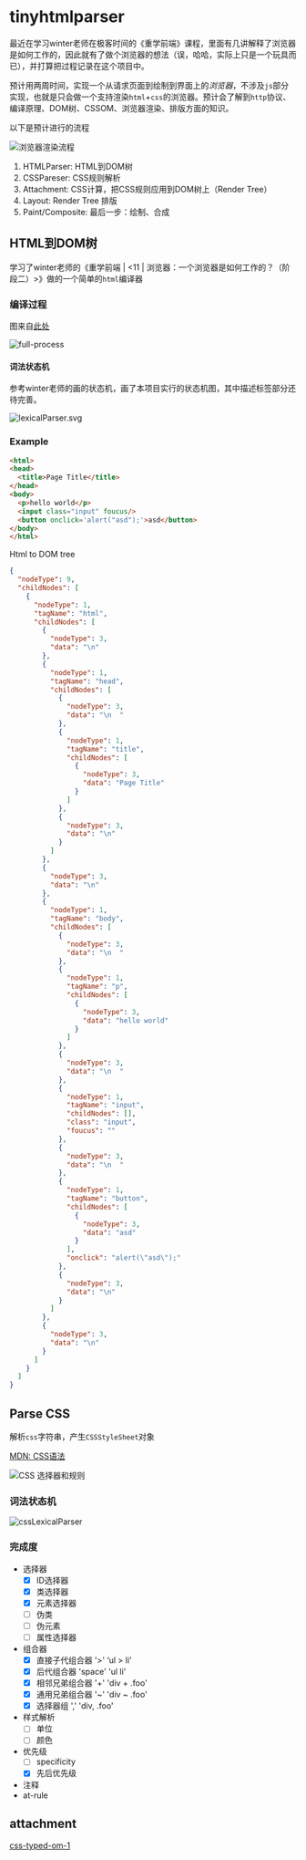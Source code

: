 # tinyhtmlparser

最近在学习winter老师在极客时间的《重学前端》课程，里面有几讲解释了浏览器是如何工作的，因此就有了做个浏览器的想法（误，哈哈，实际上只是一个玩具而已），并打算把过程记录在这个项目中。

预计用两周时间，实现一个从请求页面到绘制到界面上的*浏览器*，不涉及`js`部分实现，也就是只会做一个支持渲染`html`+`css`的浏览器。预计会了解到`http`协议、编译原理、DOM树、CSSOM、浏览器渲染、排版方面的知识。

以下是预计进行的流程

![浏览器渲染流程](./media/162b2ab2ec70ac5b.png)

1. HTMLParser: HTML到DOM树
2. CSSPareser: CSS规则解析
3. Attachment: CSS计算，把CSS规则应用到DOM树上（Render Tree）
4. Layout: Render Tree 排版
5. Paint/Composite: 最后一步：绘制、合成

## HTML到DOM树

学习了winter老师的《重学前端 | <11 | 浏览器：一个浏览器是如何工作的？（阶段二）>》做的一个简单的`html`编译器

### 编译过程

图来自[此处](https://developers.google.com/web/fundamentals/performance/critical-rendering-path/constructing-the-object-model?hl=zh-cn)

![full-process](./media/full-process.png)

#### 词法状态机

参考winter老师的画的状态机，画了本项目实行的状态机图，其中描述标签部分还待完善。

![lexicalParser.svg](./media/htmlLexicalParser.svg)

### Example

```html
<html>
<head>
  <title>Page Title</title>
</head>
<body>
  <p>hello world</p>
  <input class="input" foucus/>
  <button onclick='alert("asd");'>asd</button>
</body>
</html>
```

Html to DOM tree

```json
{
  "nodeType": 9,
  "childNodes": [
    {
      "nodeType": 1,
      "tagName": "html",
      "childNodes": [
        {
          "nodeType": 3,
          "data": "\n"
        },
        {
          "nodeType": 1,
          "tagName": "head",
          "childNodes": [
            {
              "nodeType": 3,
              "data": "\n  "
            },
            {
              "nodeType": 1,
              "tagName": "title",
              "childNodes": [
                {
                  "nodeType": 3,
                  "data": "Page Title"
                }
              ]
            },
            {
              "nodeType": 3,
              "data": "\n"
            }
          ]
        },
        {
          "nodeType": 3,
          "data": "\n"
        },
        {
          "nodeType": 1,
          "tagName": "body",
          "childNodes": [
            {
              "nodeType": 3,
              "data": "\n  "
            },
            {
              "nodeType": 1,
              "tagName": "p",
              "childNodes": [
                {
                  "nodeType": 3,
                  "data": "hello world"
                }
              ]
            },
            {
              "nodeType": 3,
              "data": "\n  "
            },
            {
              "nodeType": 1,
              "tagName": "input",
              "childNodes": [],
              "class": "input",
              "foucus": ""
            },
            {
              "nodeType": 3,
              "data": "\n  "
            },
            {
              "nodeType": 1,
              "tagName": "button",
              "childNodes": [
                {
                  "nodeType": 3,
                  "data": "asd"
                }
              ],
              "onclick": "alert(\"asd\");"
            },
            {
              "nodeType": 3,
              "data": "\n"
            }
          ]
        },
        {
          "nodeType": 3,
          "data": "\n"
        }
      ]
    }
  ]
}
```

## Parse CSS

解析`css`字符串，产生`CSSStyleSheet`对象

[MDN: CSS语法](https://developer.mozilla.org/zh-CN/docs/Learn/CSS/Introduction_to_CSS/Syntax)

![CSS 选择器和规则](./media/css-syntax-ruleset.png)

### 词法状态机

![cssLexicalParser](./media/cssLexicalParser.svg)

### 完成度

- 选择器
  - [x] ID选择器
  - [x] 类选择器
  - [x] 元素选择器
  - [ ] 伪类
  - [ ] 伪元素
  - [ ] 属性选择器
- 组合器
  - [x] 直接子代组合器 '>' ‘ul > li’
  - [x] 后代组合器 'space' 'ul li'
  - [x] 相邻兄弟组合器 '+' 'div + .foo'
  - [x] 通用兄弟组合器 '~' 'div ~ .foo'
  - [x] 选择器组 ',' 'div, .foo'
- 样式解析
  - [ ] 单位
  - [ ] 颜色
- 优先级
  - [ ] specificity
  - [x] 先后优先级
- 注释
- at-rule

## attachment

[css-typed-om-1](https://www.w3.org/TR/css-typed-om-1/)
